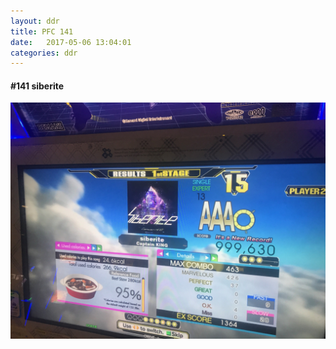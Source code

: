 ```yaml
---
layout: ddr
title: PFC 141
date:   2017-05-06 13:04:01
categories: ddr
---
```


#### **#141** siberite
![](/images/pfc/141_siberite.jpg)
